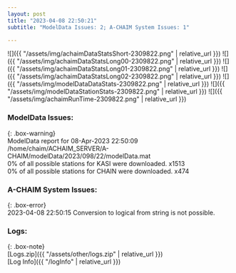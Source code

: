 ```yaml
---
layout: post
title: "2023-04-08 22:50:21"
subtitle: "ModelData Issues: 2; A-CHAIM System Issues: 1"

---
```


![]({{ "/assets/img/achaimDataStatsShort-2309822.png" | relative_url }})
![]({{ "/assets/img/achaimDataStatsLong00-2309822.png" | relative_url }})
![]({{ "/assets/img/achaimDataStatsLong01-2309822.png" | relative_url }})
![]({{ "/assets/img/achaimDataStatsLong02-2309822.png" | relative_url }})
![]({{ "/assets/img/modelDataDataStats-2309822.png" | relative_url }})
![]({{ "/assets/img/modelDataStationStats-2309822.png" | relative_url }})
![]({{ "/assets/img/achaimRunTime-2309822.png" | relative_url }})


### ModelData Issues:  
  
{: .box-warning}  
 ModelData report for 08-Apr-2023 22:50:09   
 /home/chaim/ACHAIM_SERVER/A-CHAIM/modelData/2023/098/22/modelData.mat   
 0% of all possible stations for KASI were downloaded. x1513   
 0% of all possible stations for CHAIN were downloaded. x474   
  
### A-CHAIM System Issues:  
  
{: .box-error}  
2023-04-08 22:50:15 Conversion to logical from string is not possible.  

### Logs:  
  
{: .box-note}  
[Logs.zip]({{ "/assets/other/logs.zip" | relative_url }})  
[Log Info]({{ "/logInfo" | relative_url }})  
